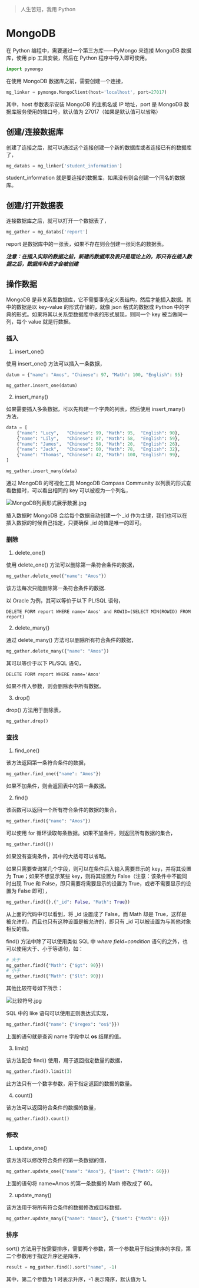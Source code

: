 > 人生苦短，我用 Python

# MongoDB

在 Python 编程中，需要通过一个第三方库——PyMongo 来连接 MongoDB 数据库，使用 pip 工具安装，然后在 Python 程序中导入即可使用。

``` python
import pymongo
```

在使用 MongoDB 数据库之前，需要创建一个连接，

``` python
mg_linker = pymongo.MongoClient(host='localhost', port=27017)
```

其中，host 参数表示安装 MongoDB 的主机名或 IP 地址，port 是 MongoDB 数据库服务使用的端口号，默认值为 27017（如果是默认值可以省略）

## 创建/连接数据库

创建了连接之后，就可以通过这个连接创建一个新的数据库或者连接已有的数据库了，

``` python
mg_databs = mg_linker['student_information']
```

student_information 就是要连接的数据库，如果没有则会创建一个同名的数据库。

## 创建/打开数据表

连接数据库之后，就可以打开一个数据表了，

``` python
mg_gather = mg_databs['report']
```

report 是数据库中的一张表，如果不存在则会创建一张同名的数据表。

***注意：在插入实际的数据之前，新建的数据库及表只是理论上的，即只有在插入数据之后，数据库和表才会被创建***

## 操作数据

MongoDB 是非关系型数据库，它不需要事先定义表结构，然后才能插入数据。其中的数据是以  key-value 的形式存储的，就像 json 格式的数据或 Python 中的字典的形式。如果将其以关系型数据库中表的形式展现，则同一个 key 被当做同一列，每个 value 就是行数据。

### 插入

1. insert_one()

使用 insert_one() 方法可以插入一条数据，

``` python
datum = {"name": "Amos", "Chinese": 97, "Math": 100, "English": 95}

mg_gather.insert_one(datum)
```

2. insert_many()

如果需要插入多条数据，可以先构建一个字典的列表，然后使用 insert_many() 方法，

``` python
data = [
	{"name": "Lucy",   "Chinese": 99, "Math": 95,  "English": 90},
	{"name": "Lily",   "Chinese": 87, "Math": 58,  "English": 59},
	{"name": "James",  "Chinese": 58, "Math": 20,  "English": 26},
	{"name": "Jack",   "Chinese": 60, "Math": 78,  "English": 32},
	{"name": "Thomas", "Chinese": 42, "Math": 100, "English": 99},
]

mg_gather.insert_many(data)
```

通过 MongoDB 的可视化工具 MongoDB Compass Community 以列表的形式查看数据时，可以看出相同的 key 可以被视为一个列名，

![MongoDB列表形式展示数据.jpg](https://i.loli.net/2019/08/29/ehoL7nvXuNG9cki.jpg)

插入数据时 MongoDB 会给每个数据自动创建一个 _id 作为主键，我们也可以在插入数据的时候自己指定，只要确保 _id 的值是唯一的即可。

### 删除

1. delete_one()

使用 delete_one() 方法可以删除第一条符合条件的数据，

``` python
mg_gather.delete_one({"name": "Amos"})
```

该方法每次只能删除第一条符合条件的数据.

以 Oracle 为例，其可以等价于以下 PL/SQL 语句，

``` plsql
DELETE FORM report WHERE name='Amos' and ROWID=(SELECT MIN(ROWID) FROM report)
```

2. delete_many()

通过 delete_many() 方法可以删除所有符合条件的数据，

``` python
mg_gather.delete_many({"name": "Amos"})
```

其可以等价于以下 PL/SQL 语句，

``` plsql
DELETE FORM report WHERE name='Amos'
```

如果不传入参数，则会删除表中所有数据。

3. drop()

drop() 方法用于删除表，

``` python
mg_gather.drop()
```

### 查找

1. find_one()

该方法返回第一条符合条件的数据，

``` python
mg_gather.find_one({"name": "Amos"})
```

如果不加条件，则会返回表中的第一条数据。

2. find()

该函数可以返回一个所有符合条件的数据的集合，

``` python
mg_gather.find({"name": "Amos"})
```

可以使用 for 循环读取每条数据。如果不加条件，则返回所有数据的集合，

``` python
mg_gather.find({})
```

如果没有查询条件，其中的大括号可以省略。

如果只需要查询某几个字段，则可以在条件后入输入需要显示的 key，并将其设置为 True；如果不想显示某些 key，则将其设置为 False（注意：该条件中不能同时出现 True 和 False，即只需要将需要显示的设置为 True，或者不需要显示的设置为 False 即可），

``` python
mg_gather.find({},{"_id": False, "Math": True})
```

从上面的代码中可以看到，将 _id 设置成了 False，而 Math 却是 True，这样是被允许的，而且也只有这种设置是被允许的，即只有 _id 可以被设置为与其他对象相反的值。

find() 方法中除了可以使用类似 SQL 中 *where field=condition* 语句的之外，也可以使用大于、小于等语句，如：

``` python
# 大于
mg_gather.find({"Math": {"$gt": 90}})
# 小于
mg_gather.find({"Math": {"$lt": 90}})
```

其他比较符号如下所示：

![比较符号.jpg](https://i.loli.net/2019/08/30/tYSw4MBh75rK8eX.jpg)

SQL 中的 like 语句可以使用正则表达式实现，

``` python
mg_gather.find({"name": {"$regex": "os$"}})
```

上面的语句就是查询 name 字段中以 **os** 结尾的值。

3. limit()

该方法配合 find() 使用，用于返回指定数量的数据，

``` python
mg_gather.find().limit(3)
```

此方法只有一个数字参数，用于指定返回的数据的数量。

4. count()

该方法可以返回符合条件的数据的数量，

``` python
mg_gather.find().count()
```

### 修改

1. update_one()

该方法可以修改符合条件的第一条数据的值，

``` python
mg_gather.update_one({"name": "Amos"}, {"$set": {"Math": 60}})
```

上面的语句将 name=Amos 的第一条数据的 Math 修改成了 60。

2. update_many()

该方法用于将所有符合条件的数据修改成目标数据，

``` python
mg_gather.update_many({"name": "Amos"}, {"$set": {"Math": 0}})
```

### 排序

sort() 方法用于按需要排序，需要两个参数，第一个参数用于指定排序的字段，第二个参数用于指定升序还是降序，

``` python
result = mg_gather.find().sort("name", -1)
```

其中，第二个参数为 1 时表示升序，-1 表示降序，默认值为 1。

